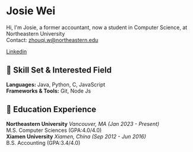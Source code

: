 # Josie Wei

Hi, I'm Josie, a former accountant, now a student in Computer Science, at Northeastern University <br>
Contact: zhouqi.w@northeastern.edu <br>

[Linkedin](https://www.linkedin.com/in/josie-w-279462245/)

## 🧰 Skill Set & Interested Field
  **Languages:** Java, Python, C, JavaScript<br>
  **Frameworks & Tools:**  Git, Node Js

## 🏫 Education Experience
**Northeastern University** _Vancouver, MA (Jan 2023 - Present)_<br>
M.S. Computer Sciences (GPA:4.0/4.0)<br>
**Xiamen University** _Xiamen, China (Sep 2012 - Jun 2016)_<br>
B.S. Accounting (GPA:3.4/4.0)<br>
